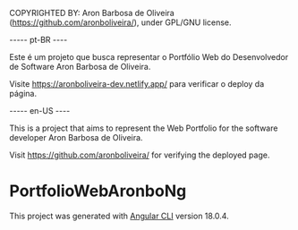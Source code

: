 COPYRIGHTED BY: Aron Barbosa de Oliveira (https://github.com/aronboliveira/), under GPL/GNU license.

----- pt-BR ----

Este é um projeto que busca representar o Portfólio Web do Desenvolvedor de Software Aron Barbosa de Oliveira.

Visite https://aronboliveira-dev.netlify.app/ para verificar o deploy da página.

----- en-US ----

This is a project that aims to represent the Web Portfolio for the software developer Aron Barbosa de Oliveira.

Visit https://github.com/aronboliveira/ for verifying the deployed page.

# PortfolioWebAronboNg

This project was generated with [Angular CLI](https://github.com/angular/angular-cli) version 18.0.4.
